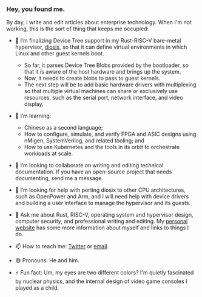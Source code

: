### Hey, you found me.

By day, I write and edit articles about enterprise technology. When I'm not working, this is the sort of thing that keeps me occupied:

- 🔭 I’m finalizing Device Tree support in my Rust-RISC-V bare-metal hypervisor, [diosix](https://github.com/diodesign/diosix), so that it can define virtual environments in which Linux and other guest kernels boot.
  - So far, it parses Device Tree Blobs provided by the bootloader, so that it is aware of the host hardware and brings up the system.
  - Now, it needs to create blobs to pass to guest kernels.
  - The next step will be to add basic hardware drivers with multiplexing so that multiple virtual machines can share or exclusively use resources, such as the serial port, network interface, and video display.

- 🌱 I’m learning:
  - Chinese as a second language;
  - How to configure, simulate, and verify FPGA and ASIC designs using nMigen, SystemVerilog, and related tooling; and
  - How to use Kubernetes and the tools in its orbit to orchestrate workloads at scale.

- 👯 I’m looking to collaborate on writing and editing technical documentation. If you have an open-source project that needs documenting, send me a message.

- 🤔 I’m looking for help with porting diosix to other CPU architectures, such as OpenPower and Arm, and I will need help with device drivers and building a user interface to manage the hypervisor and its guests.

- 💬 Ask me about Rust, RISC-V, operating system and hypervisor design, computer security, and professional writing and editing. My [personal website](https://diodesign.co.uk) has some more information about myself and links to things I do.

- 📫 How to reach me: [Twitter](https://twitter.com/diodesign) or [email](diodesign@tuta.io).

- 😄 Pronouns: He and him.

- ⚡ Fun fact: Um, my eyes are two different colors? I'm quietly fascinated by nuclear physics, and the internal design of video game consoles I played as a child.
